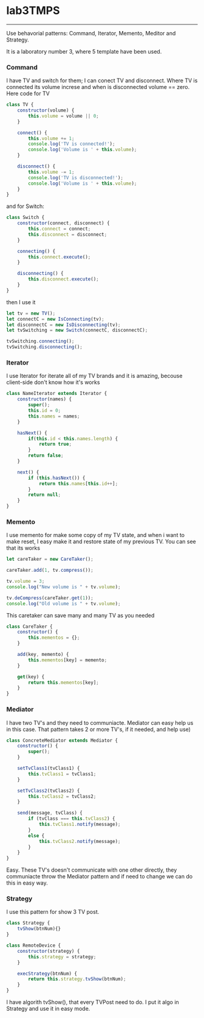 # lab3TMPS
___
Use behavorial patterns: Command, Iterator, Memento, Meditor and Strategy.

It is a laboratory number 3, where 5 template have been used.
### Command

I have TV and switch for them; I can conect TV and disconnect. Where TV is connected its volume increse and when is disconnected volume == zero.
Here code for TV
```js
class TV {
    constructor(volume) {
        this.volume = volume || 0;
    }

    connect() {
        this.volume += 1;
        console.log('TV is connected!');
        console.log('Volume is ' + this.volume);
    }

    disconnect() {
        this.volume -= 1;
        console.log('TV is disconnected!');
        console.log('Volume is ' + this.volume);
    }
}
```

and for Switch:

```js
class Switch {
    constructor(connect, disconnect) {
        this.connect = connect;
        this.disconnect = disconnect;
    }

    connecting() {
        this.connect.execute();
    }

    disconnecting() {
        this.disconnect.execute();
    }
}
```

then I use it
```js
let tv = new TV();
let connectC = new IsConnecting(tv);
let disconnectC = new IsDisconnecting(tv);
let tvSwitching = new Switch(connectC, disconnectC);

tvSwitching.connecting();
tvSwitching.disconnecting();
```

### Iterator
I use Iterator for iterate all of my TV brands and it is amazing, becouse client-side don't know how it's works

```js
class NameIterator extends Iterator {
    constructor(names) {
        super();
        this.id = 0;
        this.names = names;
    }

    hasNext() {
        if(this.id < this.names.length) {
            return true;
        }
        return false;
    }

    next() {
        if (this.hasNext()) {
            return this.names[this.id++];
        }
        return null;
    }
}
```
### Memento
I use memento for make some copy of my TV state, and when i want to make reset, I easy make it and restore state of my previous TV.
You can see that its works
```js
let careTaker = new CareTaker();

careTaker.add(1, tv.compress());

tv.volume = 3;
console.log("New volume is " + tv.volume);

tv.deCompress(careTaker.get(1));
console.log("Old volume is " + tv.volume);
```
This caretaker can save many and many TV as you needed
```js
class CareTaker {
    constructor() {
        this.mementos = {};
    }

    add(key, memento) {
        this.mementos[key] = memento;
    }

    get(key) {
        return this.mementos[key];
    }
}
```

### Mediator

I have two TV's and they need to communiacte.
Mediator can easy help us in this case.
That pattern takes 2 or more TV's, if it needed, and help use)

```js
class ConcreteMediator extends Mediator {
    constructor() {
        super();
    }

    setTvClass1(tvClass1) {
        this.tvClass1 = tvClass1;
    }

    setTvClass2(tvClass2) {
        this.tvClass2 = tvClass2;
    }

    send(message, tvClass) {
        if (tvClass === this.tvClass2) {
            this.tvClass1.notify(message);
        }
        else {
            this.tvClass2.notify(message);
        }
    }
}
```
Easy. These TV's doesn't communicate with one other directly, they communiacte throw the Mediator pattern and if need to change we can do this in easy way.

### Strategy

I use this pattern for show 3 TV post. 

```js
class Strategy {
    tvShow(btnNum){}
}

class RemoteDevice {
    constructor(strategy) {
        this.strategy = strategy;
    }

    execStrategy(btnNum) {
        return this.strategy.tvShow(btnNum);
    }
}
```
I have algorith tvShow(), that every TVPost need to do.
I put it algo in Strategy and use it in easy mode.
